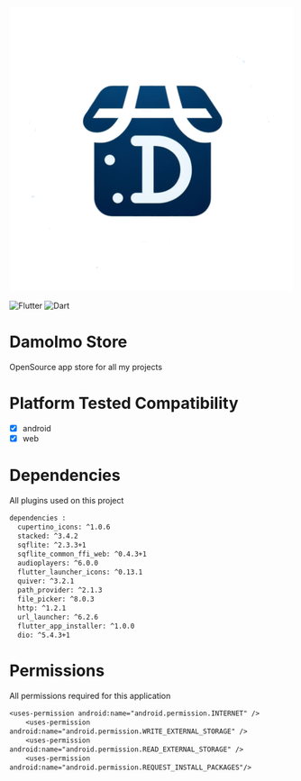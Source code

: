 <img src="assets/logo/logo.png"> 

![Flutter](https://img.shields.io/badge/Flutter-%2302569B.svg?style=for-the-badge&logo=Flutter&logoColor=white)
![Dart](https://img.shields.io/badge/dart-%230175C2.svg?style=for-the-badge&logo=dart&logoColor=white)

# Damolmo Store
OpenSource app store for all my projects

# Platform Tested Compatibility

- [x] android
- [x] web

# Dependencies
All plugins used on this project
```
dependencies :
  cupertino_icons: ^1.0.6
  stacked: ^3.4.2
  sqflite: ^2.3.3+1
  sqflite_common_ffi_web: ^0.4.3+1
  audioplayers: ^6.0.0
  flutter_launcher_icons: ^0.13.1
  quiver: ^3.2.1
  path_provider: ^2.1.3
  file_picker: ^8.0.3
  http: ^1.2.1
  url_launcher: ^6.2.6
  flutter_app_installer: ^1.0.0
  dio: ^5.4.3+1

```

# Permissions
All permissions required for this application
```
<uses-permission android:name="android.permission.INTERNET" />
    <uses-permission android:name="android.permission.WRITE_EXTERNAL_STORAGE" />
    <uses-permission android:name="android.permission.READ_EXTERNAL_STORAGE" />
    <uses-permission android:name="android.permission.REQUEST_INSTALL_PACKAGES"/>
```
